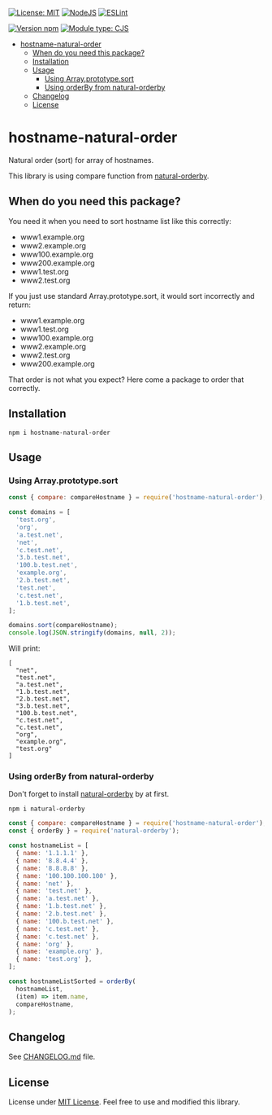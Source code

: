 [![License: MIT](https://img.shields.io/badge/License-MIT-yellow.svg?style=for-the-badge)](https://opensource.org/licenses/MIT)
[![NodeJS](https://img.shields.io/badge/node.js-6DA55F?style=for-the-badge&logo=node.js&logoColor=white)](https://nodejs.org)
[![ESLint](https://img.shields.io/badge/ESLint-4B3263?style=for-the-badge&logo=eslint&logoColor=white)](https://eslint.org)

[![Version npm](https://img.shields.io/npm/v/hostname-natural-order.svg)](https://www.npmjs.com/package/hostname-natural-order)
[![Module type: CJS](https://img.shields.io/badge/module%20type-cjs-brightgreen)](https://github.com/voxpelli/badges-cjs-esm)

- [hostname-natural-order](#hostname-natural-order)
  - [When do you need this package?](#when-do-you-need-this-package)
  - [Installation](#installation)
  - [Usage](#usage)
    - [Using Array.prototype.sort](#using-arrayprototypesort)
    - [Using orderBy from natural-orderby](#using-orderby-from-natural-orderby)
  - [Changelog](#changelog)
  - [License](#license)

# hostname-natural-order
Natural order (sort) for array of hostnames.

This library is using compare function from [natural-orderby](https://github.com/yobacca/natural-orderby).

## When do you need this package?
You need it when you need to sort hostname list like this correctly:
- www1.example.org
- www2.example.org
- www100.example.org
- www200.example.org
- www1.test.org
- www2.test.org

If you just use standard Array.prototype.sort, it would sort incorrectly and return:
- www1.example.org
- www1.test.org
- www100.example.org
- www2.example.org
- www2.test.org
- www200.example.org

That order is not what you expect? Here come a package to order that correctly.

## Installation

```
npm i hostname-natural-order
```

## Usage

### Using Array.prototype.sort
```javascript
const { compare: compareHostname } = require('hostname-natural-order');

const domains = [
  'test.org',
  'org',
  'a.test.net',
  'net',
  'c.test.net',
  '3.b.test.net',
  '100.b.test.net',
  'example.org',
  '2.b.test.net',
  'test.net',
  'c.test.net',
  '1.b.test.net',
];

domains.sort(compareHostname);
console.log(JSON.stringify(domains, null, 2));
```

Will print:
```
[
  "net",
  "test.net",
  "a.test.net",
  "1.b.test.net",
  "2.b.test.net",
  "3.b.test.net",
  "100.b.test.net",
  "c.test.net",
  "c.test.net",
  "org",
  "example.org",
  "test.org"
]
```

### Using orderBy from natural-orderby

Don't forget to install [natural-orderby](https://github.com/yobacca/natural-orderby) by at first.

```
npm i natural-orderby
```

```javascript
const { compare: compareHostname } = require('hostname-natural-order');
const { orderBy } = require('natural-orderby');

const hostnameList = [
  { name: '1.1.1.1' },
  { name: '8.8.4.4' },
  { name: '8.8.8.8' },
  { name: '100.100.100.100' },
  { name: 'net' },
  { name: 'test.net' },
  { name: 'a.test.net' },
  { name: '1.b.test.net' },
  { name: '2.b.test.net' },
  { name: '100.b.test.net' },
  { name: 'c.test.net' },
  { name: 'c.test.net' },
  { name: 'org' },
  { name: 'example.org' },
  { name: 'test.org' },
];

const hostnameListSorted = orderBy(
  hostnameList,
  (item) => item.name,
  compareHostname,
);
```

## Changelog
See [CHANGELOG.md](./CHANGELOG.md) file.

## License
License under [MIT License](./LICENSE). Feel free to use and modified this library.
